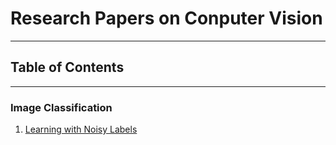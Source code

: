 # Research Papers on Conputer Vision

---

## Table of Contents

---

### Image Classification
1. [Learning with Noisy Labels](https://github.com/Loy-rh/paper_notes/blob/main/chapters/learning_with_noisy_labels.md)